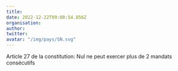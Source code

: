 ```yaml
---
title: 
date: 2022-12-22T09:08:54.856Z
organisation: 
author: 
twitter: 
avatar: "/img/pays/SN.svg"
---
```


Article 27 de la constitution: Nul ne peut exercer plus de 2 mandats consécutifs 